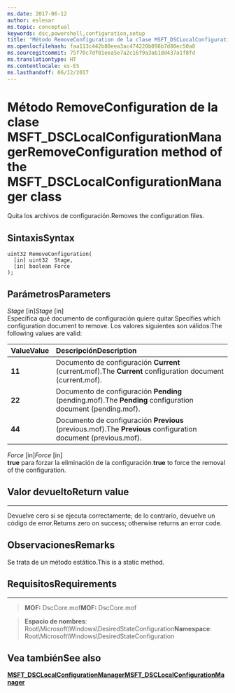 ```yaml
---
ms.date: 2017-06-12
author: eslesar
ms.topic: conceptual
keywords: dsc,powershell,configuration,setup
title: "Método RemoveConfiguration de la clase MSFT_DSCLocalConfigurationManager"
ms.openlocfilehash: faa113c442b80eea3ac474220b098b7d80ec50a8
ms.sourcegitcommit: 75f70c7df01eea5e7a2c16f9a3ab1dd437a1f8fd
ms.translationtype: HT
ms.contentlocale: es-ES
ms.lasthandoff: 06/12/2017
---
```

# <a name="removeconfiguration-method-of-the-msftdsclocalconfigurationmanager-class"></a><span data-ttu-id="e08c4-103">Método RemoveConfiguration de la clase MSFT_DSCLocalConfigurationManager</span><span class="sxs-lookup"><span data-stu-id="e08c4-103">RemoveConfiguration method of the MSFT_DSCLocalConfigurationManager class</span></span>

<span data-ttu-id="e08c4-104">Quita los archivos de configuración.</span><span class="sxs-lookup"><span data-stu-id="e08c4-104">Removes the configuration files.</span></span>

<a name="syntax"></a><span data-ttu-id="e08c4-105">Sintaxis</span><span class="sxs-lookup"><span data-stu-id="e08c4-105">Syntax</span></span>
------

```mof
uint32 RemoveConfiguration(
  [in] uint32  Stage,
  [in] boolean Force
);
```

<a name="parameters"></a><span data-ttu-id="e08c4-106">Parámetros</span><span class="sxs-lookup"><span data-stu-id="e08c4-106">Parameters</span></span>
----------

<span data-ttu-id="e08c4-107">*Stage* \[in\]</span><span class="sxs-lookup"><span data-stu-id="e08c4-107">*Stage* \[in\]</span></span>  
<span data-ttu-id="e08c4-108">Especifica qué documento de configuración quiere quitar.</span><span class="sxs-lookup"><span data-stu-id="e08c4-108">Specifies which configuration document to remove.</span></span> <span data-ttu-id="e08c4-109">Los valores siguientes son válidos:</span><span class="sxs-lookup"><span data-stu-id="e08c4-109">The following values are valid:</span></span>

|<span data-ttu-id="e08c4-110">Value</span><span class="sxs-lookup"><span data-stu-id="e08c4-110">Value</span></span> |<span data-ttu-id="e08c4-111">Descripción</span><span class="sxs-lookup"><span data-stu-id="e08c4-111">Description</span></span> |
|:--- |:---|
|<span data-ttu-id="e08c4-112">**1**</span><span class="sxs-lookup"><span data-stu-id="e08c4-112">**1**</span></span> | <span data-ttu-id="e08c4-113">Documento de configuración **Current** (current.mof).</span><span class="sxs-lookup"><span data-stu-id="e08c4-113">The **Current** configuration document (current.mof).</span></span> |
|<span data-ttu-id="e08c4-114">**2**</span><span class="sxs-lookup"><span data-stu-id="e08c4-114">**2**</span></span> | <span data-ttu-id="e08c4-115">Documento de configuración **Pending** (pending.mof).</span><span class="sxs-lookup"><span data-stu-id="e08c4-115">The **Pending** configuration document (pending.mof).</span></span>  |
|<span data-ttu-id="e08c4-116">**4**</span><span class="sxs-lookup"><span data-stu-id="e08c4-116">**4**</span></span> | <span data-ttu-id="e08c4-117">Documento de configuración **Previous** (previous.mof).</span><span class="sxs-lookup"><span data-stu-id="e08c4-117">The **Previous** configuration document (previous.mof).</span></span> |

<span data-ttu-id="e08c4-118">*Force* \[in\]</span><span class="sxs-lookup"><span data-stu-id="e08c4-118">*Force* \[in\]</span></span>  
<span data-ttu-id="e08c4-119">**true** para forzar la eliminación de la configuración.</span><span class="sxs-lookup"><span data-stu-id="e08c4-119">**true** to force the removal of the configuration.</span></span>

## <a name="return-value"></a><span data-ttu-id="e08c4-120">Valor devuelto</span><span class="sxs-lookup"><span data-stu-id="e08c4-120">Return value</span></span>
------------

<span data-ttu-id="e08c4-121">Devuelve cero si se ejecuta correctamente; de lo contrario, devuelve un código de error.</span><span class="sxs-lookup"><span data-stu-id="e08c4-121">Returns zero on success; otherwise returns an error code.</span></span>

## <a name="remarks"></a><span data-ttu-id="e08c4-122">Observaciones</span><span class="sxs-lookup"><span data-stu-id="e08c4-122">Remarks</span></span>

<span data-ttu-id="e08c4-123">Se trata de un método estático.</span><span class="sxs-lookup"><span data-stu-id="e08c4-123">This is a static method.</span></span>

## <a name="requirements"></a><span data-ttu-id="e08c4-124">Requisitos</span><span class="sxs-lookup"><span data-stu-id="e08c4-124">Requirements</span></span>
------------
><span data-ttu-id="e08c4-125">**MOF:** DscCore.mof</span><span class="sxs-lookup"><span data-stu-id="e08c4-125">**MOF:** DscCore.mof</span></span>

><span data-ttu-id="e08c4-126">**Espacio de nombres**: Root\Microsoft\Windows\DesiredStateConfiguration</span><span class="sxs-lookup"><span data-stu-id="e08c4-126">**Namespace**: Root\Microsoft\Windows\DesiredStateConfiguration</span></span>


## <a name="see-also"></a><span data-ttu-id="e08c4-127">Vea también</span><span class="sxs-lookup"><span data-stu-id="e08c4-127">See also</span></span>


[<span data-ttu-id="e08c4-128">**MSFT_DSCLocalConfigurationManager**</span><span class="sxs-lookup"><span data-stu-id="e08c4-128">**MSFT_DSCLocalConfigurationManager**</span></span>](msft-dsclocalconfigurationmanager.md)


 

 




